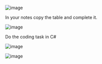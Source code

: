 ![image](https://github.com/MrAStone/StartEndCodeFixingTask/assets/60425249/d34dad5e-a403-4d6e-863f-2d3ebcd4b873)

In your notes copy the table and complete it.

![image](https://github.com/MrAStone/StartEndCodeFixingTask/assets/60425249/2c96d63f-1681-4b62-b50b-48fb68eba186)

Do the coding task in C#

![image](https://github.com/user-attachments/assets/035d6fb0-906e-462a-acc9-2619d5bbb3ef)

![image](https://github.com/user-attachments/assets/4bd0aef8-fbe8-4ecd-be0e-babe775286f0)
